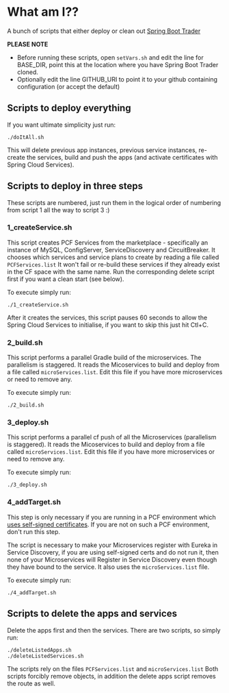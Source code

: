 # What am I??
A bunch of scripts that either deploy or clean out <a href="https://github.com/pivotal-bank/cf-SpringBootTrader">Spring Boot Trader</a>

**PLEASE NOTE**
* Before running these scripts, open ```setVars.sh``` and edit the line for BASE_DIR, point this at the location where you have Spring Boot Trader cloned. 
* Optionally edit the line GITHUB_URI to point it to your github containing configuration (or accept the default)

## Scripts to deploy everything
If you want ultimate simplicity just run:

``` ./doItAll.sh ```

This will delete previous app instances, previous service instances, re-create the services, build and push the apps (and activate certificates with Spring Cloud Services).

## Scripts to deploy in three steps
These scripts are numbered, just run them in the logical order of numbering from script 1 all the way to script 3 :)

### 1_createService.sh
This script creates PCF Services from the marketplace - specifically an instance of MySQL, ConfigServer, ServiceDiscovery and CircuitBreaker. It chooses which services and service plans to create by reading a file called ```PCFServices.list```
It won't fail or re-build these services if they already exist in the CF space with the same name. Run the corresponding delete script first if you want a clean start (see below).

To execute simply run:

``` ./1_createService.sh ```

After it creates the services, this script pauses 60 seconds to allow the Spring Cloud Services to initialise, if you want to skip this just hit Ctl+C.

### 2_build.sh
This script performs a parallel Gradle build of the microservices. The parallelism is staggered. It reads the Micoservices to build and deploy from a file called ```microServices.list```. Edit this file if you have more microservices or need to remove any.

To execute simply run:

``` ./2_build.sh ```

### 3_deploy.sh
This script performs a parallel cf push of all the Microservices (parallelism is staggered). It reads the Micoservices to build and deploy from a file called ```microServices.list```. Edit this file if you have more microservices or need to remove any.

To execute simply run:

``` ./3_deploy.sh ```

### 4_addTarget.sh
This step is only necessary if you are running in a PCF environment which <a href="https://docs.pivotal.io/spring-cloud-services/service-registry/writing-client-applications.html" target="_blank">uses self-signed certificates</a>.  If you are not on such a PCF environment, don't run this step.

The script is necessary to make your Microservices register with Eureka in Service Discovery, if you are using self-signed certs and do not run it, then none of your Microservices will Register in Service Discovery even though they have bound to the service. It also uses the ```microServices.list``` file.

To execute simply run:

``` ./4_addTarget.sh ```

## Scripts to delete the apps and services

Delete the apps first and then the services. There are two scripts, so simply run:

```
./deleteListedApps.sh
./deleteListedServices.sh
```

The scripts rely on the files ```PCFServices.list``` and ```microServices.list```
Both scripts forcibly remove objects, in addition the delete apps script removes the route as well.
